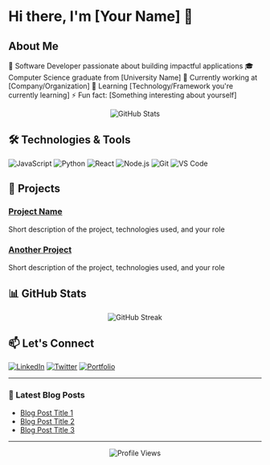 
# Hi there, I'm [Your Name] 👋

## About Me
🚀 Software Developer passionate about building impactful applications
🎓 Computer Science graduate from [University Name]
💼 Currently working at [Company/Organization]
🌱 Learning [Technology/Framework you're currently learning]
⚡ Fun fact: [Something interesting about yourself]

<div align="center">
  <img src="https://github-readme-stats.vercel.app/api?username=YOURUSERNAME&show_icons=true&theme=radical" alt="GitHub Stats" />
</div>

## 🛠️ Technologies & Tools
![JavaScript](https://img.shields.io/badge/-JavaScript-F7DF1E?style=flat-square&logo=javascript&logoColor=black)
![Python](https://img.shields.io/badge/-Python-3776AB?style=flat-square&logo=python&logoColor=white)
![React](https://img.shields.io/badge/-React-61DAFB?style=flat-square&logo=react&logoColor=black)
![Node.js](https://img.shields.io/badge/-Node.js-339933?style=flat-square&logo=node.js&logoColor=white)
![Git](https://img.shields.io/badge/-Git-F05032?style=flat-square&logo=git&logoColor=white)
![VS Code](https://img.shields.io/badge/-VS%20Code-007ACC?style=flat-square&logo=visual-studio-code&logoColor=white)
<!-- Add more badges from https://shields.io/ -->

## 🔭 Projects
### [Project Name](https://github.com/yourusername/project)
Short description of the project, technologies used, and your role

### [Another Project](https://github.com/yourusername/another-project)
Short description of the project, technologies used, and your role

## 📊 GitHub Stats
<div align="center">
  <img src="https://github-readme-streak-stats.herokuapp.com/?user=YOURUSERNAME&theme=dark" alt="GitHub Streak" />
</div>

## 📫 Let's Connect
[![LinkedIn](https://img.shields.io/badge/-LinkedIn-0077B5?style=flat-square&logo=linkedin&logoColor=white)](https://linkedin.com/in/yourusername)
[![Twitter](https://img.shields.io/badge/-Twitter-1DA1F2?style=flat-square&logo=twitter&logoColor=white)](https://twitter.com/yourusername)
[![Portfolio](https://img.shields.io/badge/-Portfolio-000000?style=flat-square&logo=react&logoColor=white)](https://yourportfolio.com)

---

### 📝 Latest Blog Posts
<!-- BLOG-POST-LIST:START -->
- [Blog Post Title 1](https://yourblog.com/post1)
- [Blog Post Title 2](https://yourblog.com/post2)
- [Blog Post Title 3](https://yourblog.com/post3)
<!-- BLOG-POST-LIST:END -->

---

<div align="center">
  <img src="https://komarev.com/ghpvc/?username=YOURUSERNAME&label=Profile%20views&color=0e75b6&style=flat" alt="Profile Views" />
</div>
